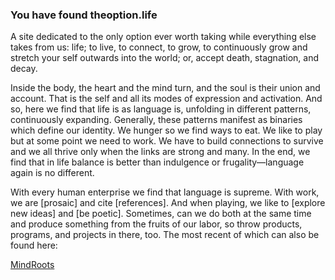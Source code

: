 ### You have found theoption.life

A site dedicated to the only option ever worth taking while everything else takes from us: life; to live, to connect, to grow, to continuously grow and stretch your self outwards into the world; or, accept death, stagnation, and decay. 

Inside the body, the heart and the mind turn, and the soul is their union and account. That is the self and all its modes of expression and activation. And so, here we find that life is as language is, unfolding in different patterns, continuously expanding.  Generally, these patterns manifest as binaries which define our identity. We hunger so we find ways to eat.  We like to play but at some point we need to work.  We have to build connections to survive and we all thrive only when the links are strong and many.  In the end, we find that in life balance is better than indulgence or frugality—language again is no different. 

With every human enterprise we find that language is supreme. With work, we are [prosaic] and cite [references]. And when playing, we like to [explore new ideas] and [be poetic]. Sometimes, can we do both at the same time and produce something from the fruits of our labor, so throw products, programs, and projects in there, too.  The most recent of which can also be found here:

[MindRoots](/mindroots)